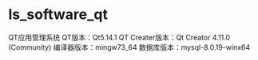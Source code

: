 # ls_software_qt
QT应用管理系统
QT版本：Qt5.14.1
QT Creater版本：Qt Creator 4.11.0 (Community)
编译器版本：mingw73_64
数据库版本：mysql-8.0.19-winx64
